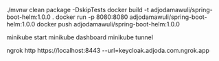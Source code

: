./mvnw clean package -DskipTests
docker build -t adjodamawuli/spring-boot-helm:1.0.0 .
docker run -p 8080:8080 adjodamawuli/spring-boot-helm:1.0.0
docker push adjodamawuli/spring-boot-helm:1.0.0



minikube start
minikube dashboard
minikube tunnel


ngrok http https://localhost:8443 --url=keycloak.adjoda.com.ngrok.app